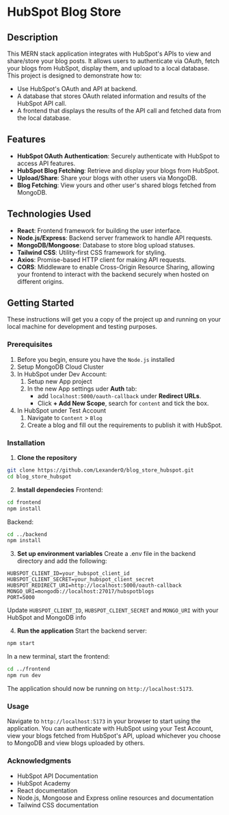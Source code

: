# HubSpot Blog Store

## Description

This MERN stack application integrates with HubSpot's APIs to view and share/store your blog posts. It allows users to authenticate via OAuth, fetch your blogs from HubSpot, display them, and upload to a local database. This project is designed to demonstrate how to:
- Use HubSpot's OAuth and API at backend.
- A database that stores OAuth related information and results of the HubSpot API call.
- A frontend that displays the results of the API call and fetched data from the local database.

## Features

- **HubSpot OAuth Authentication**: Securely authenticate with HubSpot to access API features.
- **HubSpot Blog Fetching**: Retrieve and display your blogs from HubSpot.
- **Upload/Share**: Share your blogs with other users via MongoDB.
- **Blog Fetching**: View yours and other user's shared blogs fetched from MongoDB.

## Technologies Used

- **React**: Frontend framework for building the user interface.
- **Node.js/Express**: Backend server framework to handle API requests.
- **MongoDB/Mongoose**: Database to store blog upload statuses.
- **Tailwind CSS**: Utility-first CSS framework for styling.
- **Axios**: Promise-based HTTP client for making API requests.
- **CORS**: Middleware to enable Cross-Origin Resource Sharing, allowing your frontend to interact with the backend securely when hosted on different origins.

## Getting Started

These instructions will get you a copy of the project up and running on your local machine for development and testing purposes.

### Prerequisites

1. Before you begin, ensure you have the `Node.js` installed
2. Setup MongoDB Cloud Cluster
3. In HubSpot under Dev Account:
    1. Setup new App project
    2. In the new App settings uder **Auth** tab:
        - add `localhost:5000/oauth-callback` under **Redirect URLs**.
        - Click **+ Add New Scope**, search for `content` and tick the box.
4. In HubSpot under Test Account
    1. Navigate to `Content` > `Blog`
    2. Create a blog and fill out the requirements to publish it with HubSpot.

### Installation

1. **Clone the repository**
```bash
git clone https://github.com/LexanderO/blog_store_hubspot.git
cd blog_store_hubspot
```

2. **Install dependecies**
Frontend:
```bash
cd frontend
npm install
```

Backend:
```bash
cd ../backend
npm install
```

3. **Set up environment variables**
Create a .env file in the backend directory and add the following:
```
HUBSPOT_CLIENT_ID=your_hubspot_client_id
HUBSPOT_CLIENT_SECRET=your_hubspot_client_secret
HUBSPOT_REDIRECT_URI=http://localhost:5000/oauth-callback
MONGO_URI=mongodb://localhost:27017/hubspotblogs
PORT=5000
```
Update `HUBSPOT_CLIENT_ID`, `HUBSPOT_CLIENT_SECRET` and `MONGO_URI` with your HubSpot and MongoDB info

4. **Run the application**
Start the backend server:
```bash
npm start
```

In a new terminal, start the frontend:
```bash
cd ../frontend
npm run dev
```
The application should now be running on `http://localhost:5173`.

### Usage

Navigate to `http://localhost:5173` in your browser to start using the application. You can authenticate with HubSpot using your Test Account, view your blogs fetched from HubSpot's API, upload whichever you choose to MongoDB and view blogs uploaded by others.

### Acknowledgments

- HubSpot API Documentation
- HubSpot Academy
- React documentation
- Node.js, Mongoose and Express online resources and documentation
- Tailwind CSS documentation